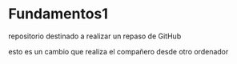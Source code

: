 # Fundamentos1
repositorio destinado a realizar un repaso de GitHub

esto es un cambio que realiza el compañero desde otro ordenador
